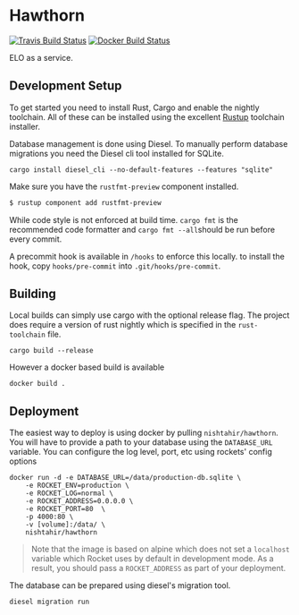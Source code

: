 # Hawthorn

[![Travis Build Status](https://img.shields.io/travis/nishtahir/hawthorn.svg)](https://travis-ci.org/nishtahir/hawthorn)
[![Docker Build Status](https://img.shields.io/docker/build/nishtahir/hawthorn.svg)](https://hub.docker.com/r/nishtahir/hawthorn/)

ELO as a service.

## Development Setup

To get started you need to install Rust, Cargo and enable the nightly toolchain. All of these can be 
installed using the excellent [Rustup](https://rustup.rs/) toolchain installer.

Database management is done using Diesel. To manually perform database migrations you need the 
Diesel cli tool installed for SQLite.

```
cargo install diesel_cli --no-default-features --features "sqlite"
```

Make sure you have the `rustfmt-preview` component installed.

```sh
$ rustup component add rustfmt-preview
```

While code style is not enforced at build time. `cargo fmt` is the recommended code formatter 
and `cargo fmt --all`should be run before every commit.

A precommit hook is available in `/hooks` to enforce this locally. to install the hook, copy
`hooks/pre-commit` into `.git/hooks/pre-commit`.

## Building

Local builds can simply use cargo with the optional release flag. The project does require a version of rust nightly
which is specified in the `rust-toolchain` file.

```
cargo build --release
```

However a docker based build is available

```
docker build .
```

## Deployment

The easiest way to deploy is using docker by pulling `nishtahir/hawthorn`. You will have to provide a path to your 
database using the `DATABASE_URL` variable. You can configure the log level, port, etc using rockets' config 
options 

```
docker run -d -e DATABASE_URL=/data/production-db.sqlite \
    -e ROCKET_ENV=production \
    -e ROCKET_LOG=normal \
    -e ROCKET_ADDRESS=0.0.0.0 \
    -e ROCKET_PORT=80  \
    -p 4000:80 \
    -v [volume]:/data/ \
    nishtahir/hawthorn
```

> Note that the image is based on alpine which does not set a `localhost` variable which
> Rocket uses by default in development mode. As a result, you should pass a `ROCKET_ADDRESS` as
> part of your deployment. 

The database can be prepared using diesel's migration tool. 

```
diesel migration run
```